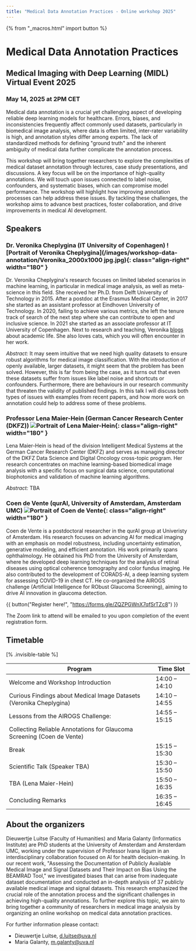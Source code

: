 ```yaml
---
title: "Medical Data Annotation Practices - Online workshop 2025"
---
```


{% from "_macros.html" import button %}

# Medical Data Annotation Practices

## Medical Imaging with Deep Learning (MIDL) Virtual Event 2025

### May 14, 2025 at 2PM CET

Medical data annotation is a crucial yet challenging aspect of developing reliable deep learning models for healthcare. Errors, biases, and inconsistencies frequently affect commonly used datasets, particularly in biomedical image analysis, where data is often limited, inter-rater variability is high, and annotation styles differ among experts. The lack of standardized methods for defining "ground truth" and the inherent ambiguity of medical data further complicate the annotation process.

This workshop will bring together researchers to explore the complexities of medical dataset annotation through lectures, case study presentations, and discussions.  A key focus will be on the importance of high-quality annotations. We will touch upon issues connected to label noise, confounders, and systematic biases, which can compromise model performance. The workshop will highlight how improving annotation processes can help address these issues. By tackling these challenges, the workshop aims to advance best practices, foster collaboration, and drive improvements in medical AI development.

## Speakers

### Dr. Veronika Cheplygina (IT University of Copenhagen) ![Portrait of Veronika Cheplygina](/images/workshop-data-annotation/Veronika_2000x1000 jpg.jpg){: class="align-right" width="180" }

Dr. Veronika Cheplygina's research focuses on limited labeled scenarios in machine learning, in particular in medical image analysis, as well as meta-science in this field. She received her Ph.D. from Delft University of Technology in 2015. After a postdoc at the Erasmus Medical Center, in 2017 she started as an assistant professor at Eindhoven University of Technology. In 2020, failing to achieve various metrics, she left the tenure track of search of the next step where she can contribute to open and inclusive science. In 2021 she started as an associate professor at IT University of Copenhagen. Next to research and teaching, Veronika [blogs](https://www.veronikach.com) about academic life. She also loves cats, which you will often encounter in her work.

*Abstract:* It may seem intuitive that we need high quality datasets to ensure robust algorithms for medical image classification. With the introduction of openly available, larger datasets, it might seem that the problem has been solved. However, this is far from being the case, as it turns out that even these datasets suffer from issues like label noise and shortcuts or confounders. Furthermore, there are behaviours in our research community that threaten the validity of published findings. In this talk I will discuss both types of issues with examples from recent papers, and how more work on annotation could help to address some of these problems.

### Professor Lena Maier-Hein (German Cancer Research Center (DKFZ)) ![Portrait of Lena Maier-Hein](/images/workshop-data-annotation/LHM_Bilder_01.png){: class="align-right" width="180" }

Lena Maier-Hein is head of the division Intelligent Medical Systems at the German Cancer Research Center (DKFZ) and serves as managing director of the DKFZ Data Science and Digital Oncology cross-topic program. Her research concentrates on machine learning-based biomedical image analysis with a specific focus on surgical data science, computational biophotonics and validation of machine learning algorithms.

*Abstract:* TBA

### Coen de Vente (qurAI, University of Amsterdam, Amsterdam UMC) ![Portrait of Coen de Vente](/images/workshop-data-annotation/Coen_de_Vente-1.jpg){: class="align-right" width="180" }

Coen de Vente is a postdoctoral researcher in the qurAI group at Univeristy of Amsterdam. His research focuses on advancing AI for medical imaging with an emphasis on model robustness, including uncertainty estimation, generative modeling, and efficient annotation. His work primarily spans ophthalmology.
He obtained his PhD from the University of Amsterdam, where he developed deep learning techniques for the analysis of retinal diseases using optical coherence tomography and color fundus imaging. He also contributed to the development of CORADS-AI, a deep learning system for assessing COVID-19 in chest CT. He co-organized the AIROGS challenge (Artificial Intelligence for RObust Glaucoma Screening), aiming to drive AI innovation in glaucoma detection.

{{ button("Register here!", "https://forms.gle/ZQZPGWnX7qfSrTZc8") }}

The Zoom link to attend will be emailed to you upon completion of the event registration form.

## Timetable

[% .invisible-table %]

| Program                                 | Time Slot     |
| --------                                | ---------     |
| Welcome and Workshop Introduction       | 14:00 – 14:10 |
| Curious Findings about Medical Image Datasets (Veronika Cheplygina) | 14:10 – 14:55 |
| Lessons from the AIROGS Challenge:      | 14:55 – 15:15 |
| Collecting Reliable Annotations for Glaucoma Screening (Coen de Vente) | |
| Break                                   | 15:15 – 15:30 |
| Scientific Talk (Speaker TBA)           | 15:30 – 15:50 |
| TBA (Lena Maier-Hein)                   | 15:50 – 16:35 |
| Concluding Remarks                      | 16:35 – 16:45 |


## About the organizers

Dieuwertje Luitse (Faculty of Humanities) and Maria Galanty (Informatics Institute) are PhD students at the University of Amsterdam and Amsterdam UMC, working under the supervision of Professor Ivana Išgum in an interdisciplinary collaboration focused on AI for health decision-making. In our recent work, "Assessing the Documentation of Publicly Available Medical Image and Signal Datasets and Their Impact on Bias Using the BEAMRAD Tool," we investigated biases that can arise from inadequate dataset documentation and conducted an in-depth analysis of 37 publicly available medical image and signal datasets. This research emphasized the crucial role of the annotation process and the significant challenges in achieving high-quality annotations. To further explore this topic, we aim to bring together a community of researchers in medical image analysis by organizing an online workshop on medical data annotation practices.

For further information please contact:

* Dieuwertje Luitse, [d.luitse@uva.nl](mailto:d.luitse@uva.nl)
* Maria Galanty, [m.galanty@uva.nl](mailto:m.galanty@uva.nl)
